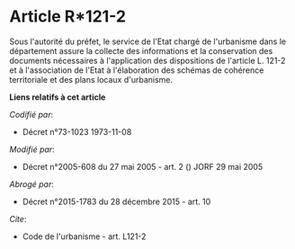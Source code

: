 # Article R*121-2

Sous l'autorité du préfet, le service de l'Etat chargé de l'urbanisme dans le département assure la collecte des informations
et la conservation des documents nécessaires à l'application des dispositions de l'article L. 121-2 et à l'association de
l'Etat à l'élaboration des schémas de cohérence territoriale et des plans locaux d'urbanisme.

**Liens relatifs à cet article**

_Codifié par_:

  - Décret n°73-1023 1973-11-08

_Modifié par_:

  - Décret n°2005-608 du 27 mai 2005 - art. 2 () JORF 29 mai 2005

_Abrogé par_:

  - Décret n°2015-1783 du 28 décembre 2015 - art. 10

_Cite_:

  - Code de l'urbanisme - art. L121-2
